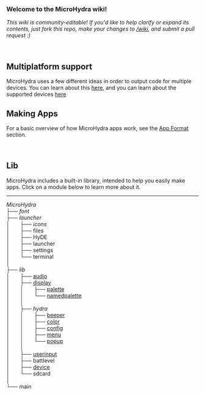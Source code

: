 ### Welcome to the MicroHydra wiki!

*This wiki is community-editable! If you'd like to help clarify or expand its contents, just fork this repo, make your changes to [/wiki](https://github.com/echo-lalia/MicroHydra/tree/main/wiki), and submit a pull request :)*

<br/>

## Multiplatform support
MicroHydra uses a few different ideas in order to output code for multiple devices. You can learn about this [here](https://github.com/echo-lalia/MicroHydra/wiki/multi-platform), and you can learn about the supported devices [here](https://github.com/echo-lalia/MicroHydra/wiki/multi-platform)

## Making Apps 
For a basic overview of how MicroHydra apps work, see the [App Format](https://github.com/echo-lalia/MicroHydra/wiki/Supported-Devices) section.

<br/>


## Lib

MicroHydra includes a built-in library, intended to help you easily make apps. Click on a module below to learn more about it.

----


*MicroHydra*  
├── $font$  
├── $launcher$  
│ &nbsp; &nbsp; &nbsp; ├── $icons$  
│ &nbsp; &nbsp; &nbsp; ├── files  
│ &nbsp; &nbsp; &nbsp; ├── HyDE  
│ &nbsp; &nbsp; &nbsp; ├── launcher  
│ &nbsp; &nbsp; &nbsp; ├── settings  
│ &nbsp; &nbsp; &nbsp; └── terminal  
│  
├── $lib$  
│ &nbsp; &nbsp; &nbsp; ├── [audio](https://github.com/echo-lalia/MicroHydra/wiki/Playing-Sound)  
│ &nbsp; &nbsp; &nbsp; ├── [display](https://github.com/echo-lalia/MicroHydra/wiki/Display)  
│ &nbsp; &nbsp; &nbsp; │ &nbsp; &nbsp; &nbsp; ├── [palette](https://github.com/echo-lalia/MicroHydra/wiki/Palette)  
│ &nbsp; &nbsp; &nbsp; │ &nbsp; &nbsp; &nbsp; └── [namedpalette](https://github.com/echo-lalia/MicroHydra/wiki/Palette#libdisplaynamedpalettenamedpalette)  
│ &nbsp; &nbsp; &nbsp; │  
│ &nbsp; &nbsp; &nbsp; ├── $hydra$  
│ &nbsp; &nbsp; &nbsp; │ &nbsp; &nbsp; &nbsp; ├── [beeper](https://github.com/echo-lalia/MicroHydra/wiki/Playing-Sound#beeper)  
│ &nbsp; &nbsp; &nbsp; │ &nbsp; &nbsp; &nbsp; ├── [color](https://github.com/echo-lalia/MicroHydra/wiki/color)  
│ &nbsp; &nbsp; &nbsp; │ &nbsp; &nbsp; &nbsp; ├── [config](https://github.com/echo-lalia/MicroHydra/wiki/Accessing-config-files)  
│ &nbsp; &nbsp; &nbsp; │ &nbsp; &nbsp; &nbsp; ├── [menu](https://github.com/echo-lalia/MicroHydra/wiki/HydraMenu)  
│ &nbsp; &nbsp; &nbsp; │ &nbsp; &nbsp; &nbsp; └── [popup](https://github.com/echo-lalia/MicroHydra/wiki/popup)  
│ &nbsp; &nbsp; &nbsp; │  
│ &nbsp; &nbsp; &nbsp; ├── [userinput](https://github.com/echo-lalia/MicroHydra/wiki/userinput)  
│ &nbsp; &nbsp; &nbsp; ├── battlevel  
│ &nbsp; &nbsp; &nbsp; ├── [device](https://github.com/echo-lalia/MicroHydra/wiki/Device)  
│ &nbsp; &nbsp; &nbsp; └── sdcard  
│  
└── main
